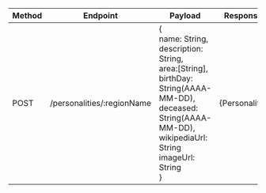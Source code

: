 | Method | Endpoint                   | Payload                                                                                                                                                                           | Response      | Action             |
| ------ | -------------------------- | --------------------------------------------------------------------------------------------------------------------------------------------------------------------------------- | ------------- | ------------------ |
| POST   | /personalities/:regionName | {<br>name: String,<br>description: String,<br>area:\[String\],<br>birthDay: String(AAAA-MM-DD),<br>deceased: String(AAAA-MM-DD),<br>wikipediaUrl: String<br>imageUrl: String<br>} | {Personality} | Create Presonality |
